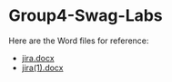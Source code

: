 # Group4-Swag-Labs
Here are the Word files for reference:

- [jira.docx](docs/jira.doc)
- [jira(1).docx](docs/jira(1).doc)
